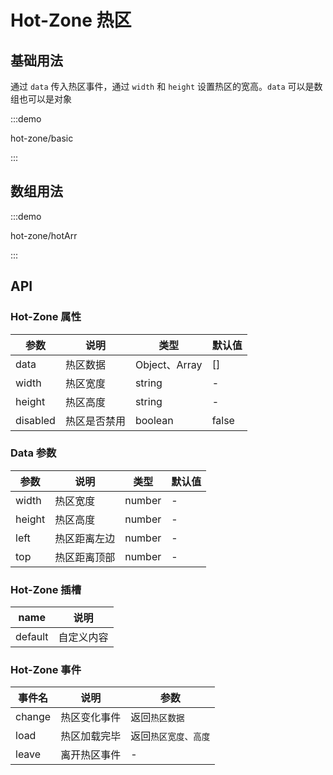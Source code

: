 # Hot-Zone 热区

## 基础用法

通过 `data` 传入热区事件，通过 `width` 和 `height` 设置热区的宽高。`data` 可以是数组也可以是对象

:::demo

hot-zone/basic

:::

## 数组用法

:::demo

hot-zone/hotArr

:::

## API

### Hot-Zone 属性

| 参数     | 说明         | 类型          | 默认值 |
| -------- | ------------ | ------------- | ------ |
| data     | 热区数据     | Object、Array | []     |
| width    | 热区宽度     | string        | -      |
| height   | 热区高度     | string        | -      |
| disabled | 热区是否禁用 | boolean       | false  |

### Data 参数

| 参数   | 说明         | 类型   | 默认值 |
| ------ | ------------ | ------ | ------ |
| width  | 热区宽度     | number | -      |
| height | 热区高度     | number | -      |
| left   | 热区距离左边 | number | -      |
| top    | 热区距离顶部 | number | -      |

### Hot-Zone 插槽

| name    | 说明       |
| ------- | ---------- |
| default | 自定义内容 |

### Hot-Zone 事件

| 事件名 | 说明         | 参数                 |
| ------ | ------------ | -------------------- |
| change | 热区变化事件 | 返回`热区数据`       |
| load   | 热区加载完毕 | 返回`热区宽度、高度` |
| leave  | 离开热区事件 | -                    |
